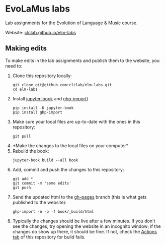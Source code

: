 # EvoLaMus labs
Lab assignments for the Evolution of Language & Music course.

Website: [clclab.github.io/elm-labs](https://clclab.github.io/elm-labs/intro.html)

## Making edits
To make edits in the lab assignments and publish them to the website, you need to:
1. Clone this repository locally:
   ```
   git clone git@github.com:clclab/elm-labs.git
   cd elm-labs
   ```
2. Install [jupyter-book](https://jupyterbook.org/en/stable/intro.html) and [ghp-import](https://github.com/c-w/ghp-import))
   ```
   pip install -U jupyter-book
   pip install ghp-import
   ```
3. Make sure your local files are up-to-date with the ones in this repository:
   ```
   git pull
   ```
4. \*Make the changes to the local files on your computer\*
5. Rebuild the book:
   ```
   jupyter-book build --all book
   ```
6. Add, commit and push the changes to this repository:
   ```
   git add *
   git commit -m 'some edits'
   git push
   ```
7. Send the updated html to the [gh-pages](https://github.com/clclab/elm-labs/tree/gh-pages) branch (this is what gets published to the website):
   ```
   ghp-import -n -p -f book/_build/html
   ```
8. Typically the changes should be live after a few minutes. If you don't see the changes, try opening the website in an incognito window; if the changes do show up there, it should be fine. If not, check the [Actions tab](https://github.com/clclab/elm-labs/actions) of this repository for build fails.
